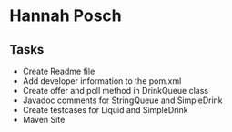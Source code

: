 # Hannah Posch


## Tasks
- Create Readme file
- Add developer information to the pom.xml
- Create offer and poll method in DrinkQueue class
- Javadoc comments for StringQueue and SimpleDrink
- Create testcases for Liquid and SimpleDrink
- Maven Site